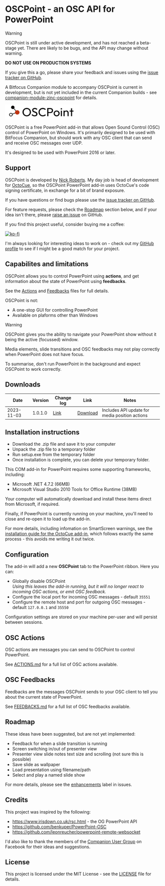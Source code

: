 # OSCPoint -  an OSC API for PowerPoint

> [!WARNING]
> OSCPoint is still under active development, and has not reached a beta-stage yet. There are likely to be bugs, and the API may change without warning.
> 
> **DO NOT USE ON PRODUCTION SYSTEMS**
>
> If you give this a go, please share your feedback and issues using the [issue tracker on GitHub](https://github.com/phuvf/oscpoint/issues).
>
> A Bitfocus Companion module to accompany OSCPoint is current in development, but is not yet included in the current Companion builds - see [companion-module-zinc-oscpoint](https://github.com/bitfocus/companion-module-zinc-oscpoint) for details.
> 
<img src="./assets/oscpoint-logo-white-bg.png" height="48 " width="242">

OSCPoint is a free PowerPoint add-in that allows Open Sound Control (OSC) control of PowerPoint on Windows. It's primarily designed to be used with BitFocus Companion, but should work with any OSC client that can send and receive OSC messages over UDP.

It's designed to be used with PowerPoint 2016 or later.

## Support

OSCPoint is developed by [Nick Roberts](https://github.com/phuvf). My day job is head of development for [OctoCue](https://octocue.com), so the OSCPoint PowerPoint add-in uses OctoCue's code signing certificate, in exchange for a bit of brand exposure.

If you have questions or find bugs please use the [issue tracker on GitHub](https://github.com/phuvf/oscpoint/issues).

For feature requests, please check the [Roadmap](#roadmap) section below, and if your idea isn't there, please [raise an issue](https://github.com/phuvf/oscpoint/issues/new?labels=enhancement&template=feature_request.md) on GitHub.

If you find this project useful, consider buying me a coffee:

[![ko-fi](https://ko-fi.com/img/githubbutton_sm.svg)](https://ko-fi.com/X8X073GQ3)

I'm always looking for interesting ideas to work on - check out my [GitHub profile](https://github.com/phuvf) to see if I might be a good match for your project.

## Capabilites and limitations

OSCPoint allows you to control PowerPoint using **actions**, and get information about the state of PowerPoint using **feedbacks**.

See the [Actions](ACTIONS.md) and [Feedbacks](FEEDBACKS.md) files for full details.

OSCPoint is not:

- A one-stop GUI for controlling PowerPoint
- Available on plaforms other than Windows

> [!WARNING]
> OSCPoint gives you the ability to navigate your PowerPoint show without it being the active (focussed) window.
> 
> Media elements, slide transitions and OSC feedbacks may not play correctly when PowerPoint does not have focus.
>
> To summarise, don't run PowerPoint in the background and expect OSCPoint to work correctly.

## Downloads

| Date       | Version | Change log   | Link                                                                             | Notes |
| ---------- | ------- | --------------- | -------------------------------------------------------------------------------- | --|
| 2023-11-03 | 1.0.1.0 | [Link](./ChangeLog.md) | [Download](https://oscpoint.blob.core.windows.net/downloads/oscpoint-1.0.1.0.zip) | Includes API update for media position actions

## Installation instructions
- Download the .zip file and save it to your computer
- Unpack the .zip file to a temporary folder
- Run setup.exe from the temporary folder
- Once installation is complete, you can delete your temporary folder.

This COM add-in for PowerPoint requires some supporting frameworks, including:

- Microsoft .NET 4.7.2 (66MB)
- Microsoft Visual Studio 2010 Tools for Office Runtime (38MB)

Your computer will automatically download and install these items direct from Microsoft, if required.

Finally, if PowerPoint is currently running on your machine, you'll need to close and re-open it to load up the add-in.

For more details, including infomation on SmartScreen warnings, see the [installation guide for the OctoCue add-in](https://support.octocue.com/docs/add-in/add-in_installation), which follows exactly the same process - this avoids me writing it out twice.

## Configuration

The add-in will add a new **OSCPoint** tab to the PowerPoint ribbon. Here you can:

- Globally disable OSCPoint  
*Using this leaves the add-in running, but it will no longer react to incoming OSC actions, or emit OSC feedback.*
- Configure the local port for incoming OSC messages - default `35551`
- Configure the remote host and port for outgoing OSC messages - default `127.0.0.1` and `35550`

Configuration settings are stored on your machine per-user and will persist between sessions.


## OSC Actions

OSC actions are messages you can send to OSCPoint to control PowerPoint.

See [ACTIONS.md](ACTIONS.md) for a full list of OSC actions available.


## OSC Feedbacks

Feedbacks are the messages OSCPoint sends to your OSC client to tell you about the current state of PowerPoint.

See [FEEDBACKS.md](FEEDBACKS.md) for a full list of OSC feedbacks available.

## Roadmap

These ideas have been suggested, but are not yet implemented:

- Feedback for when a slide transition is running
- Screen switching in/out of presenter view
- Presenter view slide notes text size and scrolling (not sure this is possible)
- Save slide as wallpaper
- Load presentation using filename/path
- Select and play a named slide show

For more details, please see the [enhancements](https://github.com/phuvf/oscpoint/issues?q=is%3Aopen+is%3Aissue+label%3Aenhancement) label in issues.

## Credits

This project was inspired by the following:

- https://www.irisdown.co.uk/rsc.html - the OG PowerPoint API
- https://github.com/benkuper/PowerPoint-OSC
- https://github.com/leonreucher/powerpoint-remote-websocket

I'd also like to thank the members of the [Companion User Group](https://www.facebook.com/groups/companion) on Facebook for their ideas and suggestions.

## License

This project is licensed under the MIT License - see the [LICENSE](LICENSE) file for details.
